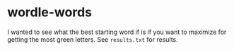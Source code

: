 # wordle-words

I wanted to see what the best starting word if is if you want to maximize for getting the most green letters. See `results.txt` for results.

